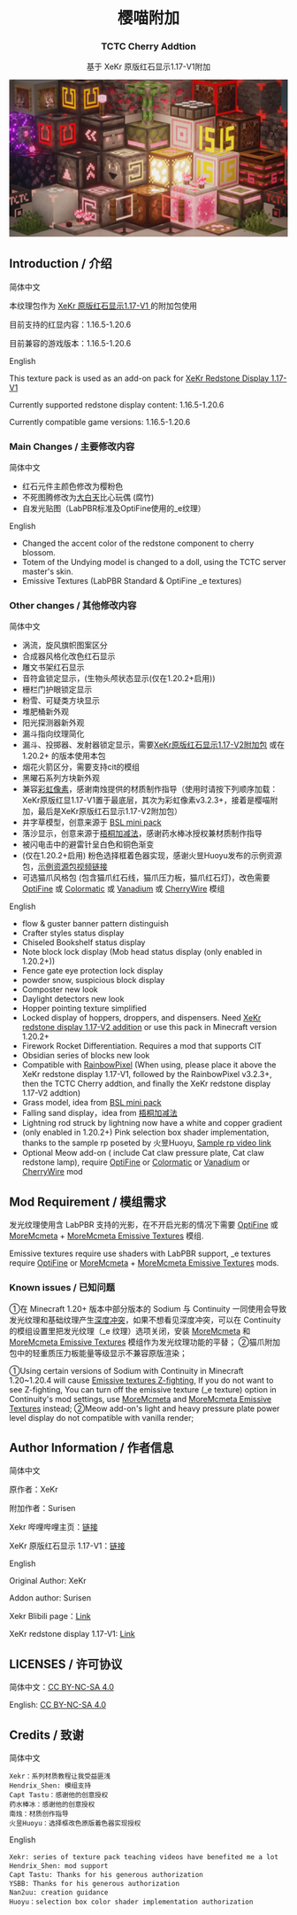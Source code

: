 <h1 align = "center">樱喵附加</h1>
<h3 align = "center">TCTC Cherry Addtion</h3>

<p align = "center">基于 XeKr 原版红石显示1.17-V1附加</p>

<div align="center"><img src="Featured_img.png" /></div>

## Introduction / 介绍

简体中文

本纹理包作为 [ XeKr 原版红石显示1.17-V1 ](https://legacy.curseforge.com/minecraft/texture-packs/xekr-redstone-display/files/3344524) 的附加包使用

目前支持的红显内容：1.16.5-1.20.6

目前兼容的游戏版本：1.16.5-1.20.6

English

This texture pack is used as an add-on pack for [XeKr Redstone Display 1.17-V1](https://legacy.curseforge.com/minecraft/texture-packs/xekr-redstone-display/files/3344524)

Currently supported redstone display content: 1.16.5-1.20.6

Currently compatible game versions: 1.16.5-1.20.6

### Main Changes / 主要修改内容

简体中文

- 红石元件主颜色修改为樱粉色
- 不死图腾修改为[大白天](https://space.bilibili.com/190067998/)比心玩偶 (腐竹)
- 自发光贴图（LabPBR标准及OptiFine使用的_e纹理）

English

- Changed the accent color of the redstone component to cherry blossom.
- Totem of the Undying model is changed to a doll, using the TCTC server master's skin.
- Emissive Textures (LabPBR Standard & OptiFine _e textures)

### Other changes / 其他修改内容

简体中文

- 涡流，旋风旗帜图案区分
- 合成器风格化改色红石显示
- 雕文书架红石显示
- 音符盒锁定显示，(生物头颅状态显示(仅在1.20.2+启用))
- 栅栏门护眼锁定显示
- 粉雪、可疑类方块显示
- 堆肥桶新外观
- 阳光探测器新外观
- 漏斗指向纹理简化
- 漏斗、投掷器、发射器锁定显示，需要[XeKr原版红石显示1.17-V2附加包](https://legacy.curseforge.com/minecraft/texture-packs/xekr-redstone-display/files/3504282) 或在 1.20.2+ 的版本使用本包
- 烟花火箭区分，需要支持cit的模组
- 黑曜石系列方块新外观
- 兼容[彩虹像素](https://afdian.net/a/Nan2uu)，感谢南烛提供的材质制作指导（使用时请按下列顺序加载：XeKr原版红显1.17-V1置于最底层，其次为彩虹像素v3.2.3+，接着是樱喵附加，最后是XeKr原版红石显示1.17-V2附加包）
- 井字草模型，创意来源于 [BSL mini pack](https://bitslablab.com/bslminipacks/)
- 落沙显示，创意来源于[梧桐加减法](https://afdian.net/a/YSBBBB)，感谢药水棒冰授权兼材质制作指导
- 被闪电击中的避雷针呈白色和铜色渐变
- (仅在1.20.2+启用) 粉色选择框着色器实现，感谢火昱Huoyu发布的示例资源包，[示例资源包视频链接](https://www.bilibili.com/video/BV1kK42117Wq/)
- 可选猫爪风格包 (包含猫爪红石线，猫爪压力板，猫爪红石灯)，改色需要 [OptiFine](https://www.optifine.net/downloads) 或 [Colormatic](https://www.curseforge.com/minecraft/mc-mods/colormatic) 或 [Vanadium](https://modrinth.com/mod/vanadium) 或 [CherryWire](https://github.com/The-Cat-Town-Craft/Cherry-Wire) 模组

English

- flow & guster banner pattern distinguish
- Crafter styles status display
- Chiseled Bookshelf status display
- Note block lock display (Mob head status display (only enabled in 1.20.2+))
- Fence gate eye protection lock display
- powder snow, suspicious block display
- Composter new look
- Daylight detectors new look
- Hopper pointing texture simplified
- Locked display of hoppers, droppers, and dispensers. Need [XeKr redstone display 1.17-V2 addition](https://legacy.curseforge.com/minecraft/texture-packs/xekr-redstone-display/files/3504282) or use this pack in Minecraft version 1.20.2+
- Firework Rocket Differentiation. Requires a mod that supports CIT
- Obsidian series of blocks new look
- Compatible with [RainbowPixel](https://afdian.net/a/Nan2uu) (When using, please place it above the XeKr redstone display 1.17-V1, followed by the RainbowPixel v3.2.3+, then the TCTC Cherry addtion, and finally the XeKr redstone display 1.17-V2 addtion)
- Grass model, idea from [BSL mini pack](https://bitslablab.com/bslminipacks/)
- Falling sand display，idea from [梧桐加减法](https://afdian.net/a/YSBBBB)
- Lightning rod struck by lightning now have a white and copper gradient
- (only enabled in 1.20.2+) Pink selection box shader implementation, thanks to the sample rp poseted by 火昱Huoyu, [Sample rp video link](https://www.bilibili.com/video/BV1kK42117Wq/)
- Optional Meow add-on ( include Cat claw pressure plate, Cat claw redstone lamp), require [OptiFine](https://www.optifine.net/downloads) or [Colormatic](https://www.curseforge.com/minecraft/mc-mods/colormatic) or [Vanadium](https://modrinth.com/mod/vanadium) or [CherryWire](https://github.com/The-Cat-Town-Craft/Cherry-Wire) mod

## Mod Requirement / 模组需求

发光纹理使用含 LabPBR 支持的光影，在不开启光影的情况下需要 [OptiFine](https://www.optifine.net/downloads) 或 [MoreMcmeta](https://modrinth.com/mod/moremcmeta) + [MoreMcmeta Emissive Textures](https://modrinth.com/mod/moremcmeta-emissive) 模组.

Emissive textures require use shaders with LabPBR support, _e textures require [OptiFine](https://www.optifine.net/downloads) or [MoreMcmeta](https://modrinth.com/mod/moremcmeta) + [MoreMcmeta Emissive Textures](https://modrinth.com/mod/moremcmeta-emissive) mods.

### Known issues / 已知问题

①在 Minecraft 1.20+ 版本中部分版本的 Sodium 与 Continuity 一同使用会导致发光纹理和基础纹理产生[深度冲突](https://github.com/PepperCode1/Continuity/issues/292)，如果不想看见深度冲突，可以在 Continuity 的模组设置里把发光纹理（_e 纹理）选项关闭，安装 [MoreMcmeta](https://modrinth.com/mod/moremcmeta) 和 [MoreMcmeta Emissive Textures](https://modrinth.com/mod/moremcmeta-emissive) 模组作为发光纹理功能的平替；
②猫爪附加包中的轻重质压力板能量等级显示不兼容原版渲染；

①Using certain versions of Sodium with Continuity in Minecraft 1.20~1.20.4 will cause [Emissive textures Z-fighting](https://github.com/PepperCode1/Continuity/issues/292), If you do not want to see Z-fighting, You can turn off the emissive texture (_e texture) option in Continuity's mod settings, use [MoreMcmeta](https://modrinth.com/mod/moremcmeta) and [MoreMcmeta Emissive Textures](https://modrinth.com/mod/moremcmeta-emissive) instead;
②Meow add-on's light and heavy pressure plate power level display do not compatible with vanilla render;

## Author Information / 作者信息

简体中文

原作者：XeKr

附加作者：Surisen

Xekr 哔哩哔哩主页：[链接](https://space.bilibili.com/5930630)

XeKr 原版红石显示 1.17-V1：[链接](https://legacy.curseforge.com/minecraft/texture-packs/xekr-redstone-display/files/3344524)

English

Original Author: XeKr

Addon author: Surisen

Xekr Blibili page：[Link](https://space.bilibili.com/5930630)

XeKr redstone display 1.17-V1: [Link](https://legacy.curseforge.com/minecraft/texture-packs/xekr-redstone-display/files/3344524)

## LICENSES / 许可协议

简体中文：[CC BY-NC-SA 4.0](https://creativecommons.org/licenses/by-nc-sa/4.0/deed.zh)

English: [CC BY-NC-SA 4.0](https://creativecommons.org/licenses/by-nc-sa/4.0/deed.en)

## Credits / 致谢

简体中文

    Xekr：系列材质教程让我受益匪浅
    Hendrix_Shen: 模组支持
    Capt Tastu：感谢他的创意授权
    药水棒冰：感谢他的创意授权
    南烛：材质创作指导
    火昱Huoyu：选择框改色原版着色器实现授权

English

    Xekr: series of texture pack teaching videos have benefited me a lot
    Hendrix_Shen: mod support
    Capt Tastu: Thanks for his generous authorization
    YSBB: Thanks for his generous authorization
    Nan2uu: creation guidance
    Huoyu：selection box color shader implementation authorization
